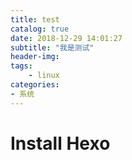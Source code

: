 ```yaml
---
title: test
catalog: true
date: 2018-12-29 14:01:27
subtitle: "我是测试"
header-img:
tags: 
	- linux
categories:
- 系统
---
```


# Install Hexo

